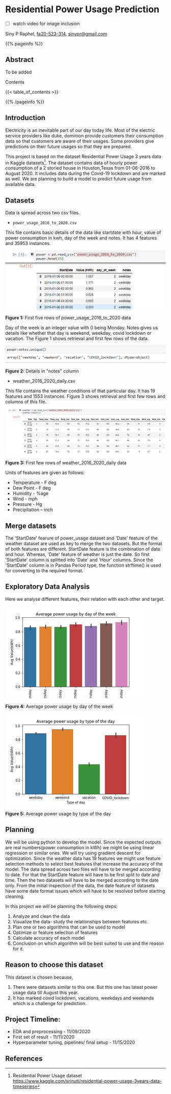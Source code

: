 # Residential Power Usage Prediction

- [ ] watch video for image inclusion

Siny P Raphel, [fa20-523-314](https://github.com/cybertraining-dsc/fa20-523-314/), [sinypr@gmail.com](https://github.com/cybertraining-dsc/fa20-523-314/blob/master/project/project.md)

{{% pageinfo %}}

## Abstract

To be added

Contents

{{< table_of_contents >}}

{{% /pageinfo %}}


## Introduction

Electricity is an inevitable part of our day today life. Most of the electric service providers like duke, dominion provide customers their consumption data so that customers are aware of their usages. Some providers give predictions on their future usages so that they are prepared. 

This project is based on the dataset Residential Power Usage 3 years data in Kaggle datasets[^1]. The dataset contains data of hourly power consumption of a 2 storied house in Houston,Texas from 01-06-2016 to August 2020. It includes data during the Covid-19 lockdown and are marked as well. We are planning to build a model to predict future usage from available data. 

## Datasets

Data is spread across two csv files.

*	`power_usage_2016_to_2020.csv`

This file contains basic details of the data like startdate with hour, value of power consumption in kwh, day of the week and notes. It has 4 features and 35953 instances. 

![Figure 1](https://github.com/cybertraining-dsc/fa20-523-314/blob/master/project/images/fig-1.png)

**Figure 1:** First five rows of power_usage_2016_to_2020 data

Day of the week is an integer value with 0 being Monday. Notes gives us details like whether that day is weekend, weekday, covid lockdown or vacation. The Figure 1 shows retrieval and first few rows of the data.

![Figure 2](https://github.com/cybertraining-dsc/fa20-523-314/blob/master/project/images/fig-2.png)

**Figure 2:** Details in "notes" column

*	weather_2016_2020_daily.csv

This file contains the weather conditions of that particular day. It has 19 features and 1553 instances. Figure 3 shows retrieval and first few rows and columns of this file.

![Figure 3](https://github.com/cybertraining-dsc/fa20-523-314/blob/master/project/images/fig-3.png)

**Figure 3:** First few rows of weather_2016_2020_daily data

Units of features are given as follows:

* Temperature    - F deg
* Dew Point      - F deg
* Humidity       - %age
* Wind           - mph
* Pressure       - Hg
* Precipitation  – inch

## Merge datasets

The 'StartDate' fearure of power_usage dataset and 'Date' feature of the weather dataset are used as key to merge the two datasets. But the format of both features are different. StartDate feature is the combination of date and hour. Whereas, 'Date' feature of weather is just the date. So first 'StartDate' column is splitted into 'Date' and 'Hour' columns. Since the 'StartDate' column is in Pandas Period type, the function strftime() is used for converting to the required format. 

## Exploratory Data Analysis

Here we analyse different features, their relation with each other and target. 

![Figure 4](https://github.com/cybertraining-dsc/fa20-523-314/blob/master/project/images/dow.png)

**Figure 4:** Average power usage by day of the week

![Figure 5](https://github.com/cybertraining-dsc/fa20-523-314/blob/master/project/images/tod.png)

**Figure 5:** Average power usage by type of the day

## Planning

We will be using python to develop the model. Since the expected outputs are real numbers(power consumption in kWh) we might be using linear regression or similar ones. We will try using gradient descent for optimization. Since the weather data has 19 features we might use feature selection methods to select best features that increase the accuracy of the model. 
The data spread across two files will have to be merged according to date. For that the StartDate feature will have to be first split to date and time. Then the two datasets will have to be merged according to the date only. From the initial inspection of the data, the date feature of datasets have some date format issues which will have to be resolved before starting cleaning. 

In this project we will be planning the following steps:

1.	Analyze and clean the data
2.	Visualize the data- study the relationships between features etc.
3.	Plan one or two algorithms that can be used to model
4.  Optimize or feature selection of features
5.	Calculate accuracy of each model
6.	Conclusion on which algorithm will be best suited to use and the reason for it.

## Reason to choose this dataset

This dataset is chosen because,

1.	There were datasets similar to this one. But this one has latest power usage data till August this year.
2.	It has marked covid lockdown, vacations, weekdays and weekends which is a challenge for prediction.


## Project Timeline:
 * EDA and preprocessing - 11/09/2020
 * First set of result    - 11/11/2020
 * Hyperparameter tuning, pipelines/ final setup - 11/15/2020
 
## References

[^1]: Residential Power Usage dataset <https://www.kaggle.com/srinuti/residential-power-usage-3years-data-timeseries>
